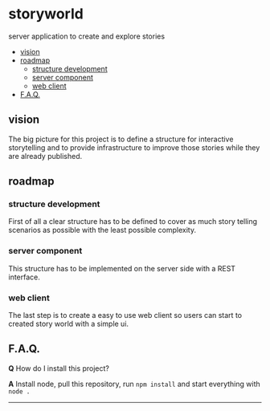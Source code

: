 # storyworld
server application to create and explore stories

- [vision](#vision)
- [roadmap](#roadmap)
  - [structure development](#structure-development)
  - [server component](#server-component)
  - [web client](#web-client)
- [F.A.Q.](#faq)

## vision
The big picture for this project is to define a structure for interactive storytelling and to provide infrastructure to improve those stories while they are already published.

## roadmap
### structure development
First of all a clear structure has to be defined to cover as much story telling scenarios as possible with the least possible complexity.
### server component
This structure has to be implemented on the server side with a REST interface.
### web client
The last step is to create a easy to use web client so users can start to created story world with a simple ui.

## F.A.Q.

**Q** How do I install this project?

**A** Install node, pull this repository, run `npm install` and start everything with `node .`

---
